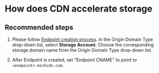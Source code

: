 <properties
    pageTitle="How does CDN accelerate storage"
    description="How does CDN accelerate storage"
    service="microsoft.cdn"
    resource="profiles"
    authors="huaiyizhu"
    displayOrder="7"
    selfHelpType="resource"
    supportTopicIds=""
    resourceTags=""
    productPesIds=""
    cloudEnvironments="Mooncake"
/>

# How does CDN accelerate storage

## **Recommended steps**
1. Please follow [Endpoint creation process](https://docs.azure.cn/cdn/cdn-how-to-use#step2). In the Origin Domain Type drop-down list, select **Storage Account**. Choose the corresponding storage domain name from the  Origin Domain Type drop-down list.

2. After Endpoint is created, set "Endpoint CNAME" to point to `<endpoint>.mschcdn.com`.